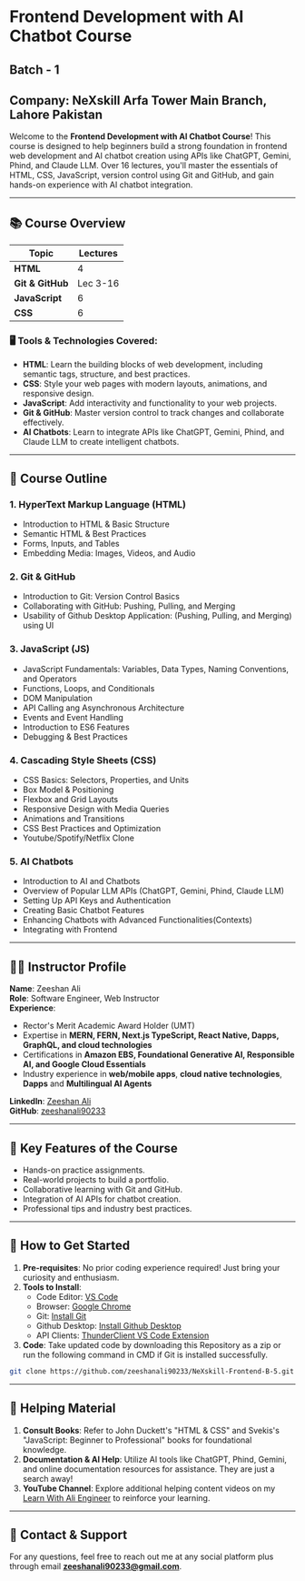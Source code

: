 # Frontend Development with AI Chatbot Course

## Batch - 1

## Company: NeXskill Arfa Tower Main Branch, Lahore Pakistan

Welcome to the **Frontend Development with AI Chatbot Course**! This course is designed to help beginners build a strong foundation in frontend web development and AI chatbot creation using APIs like ChatGPT, Gemini, Phind, and Claude LLM. Over 16 lectures, you'll master the essentials of HTML, CSS, JavaScript, version control using Git and GitHub, and gain hands-on experience with AI chatbot integration.

---

## 📚 Course Overview

| Topic            | Lectures |
| ---------------- | -------- |
| **HTML**         | 4        |
| **Git & GitHub** | Lec 3-16 |
| **JavaScript**   | 6        |
| **CSS**          | 6        |

### 🖥️ Tools & Technologies Covered:

- **HTML**: Learn the building blocks of web development, including semantic tags, structure, and best practices.
- **CSS**: Style your web pages with modern layouts, animations, and responsive design.
- **JavaScript**: Add interactivity and functionality to your web projects.
- **Git & GitHub**: Master version control to track changes and collaborate effectively.
- **AI Chatbots**: Learn to integrate APIs like ChatGPT, Gemini, Phind, and Claude LLM to create intelligent chatbots.

---

## 📆 Course Outline

### **1. HyperText Markup Language (HTML)**

- Introduction to HTML & Basic Structure
- Semantic HTML & Best Practices
- Forms, Inputs, and Tables
- Embedding Media: Images, Videos, and Audio

### **2. Git & GitHub**

- Introduction to Git: Version Control Basics
- Collaborating with GitHub: Pushing, Pulling, and Merging
- Usability of Github Desktop Application: (Pushing, Pulling, and Merging) using UI

### **3. JavaScript (JS)**

- JavaScript Fundamentals: Variables, Data Types, Naming Conventions, and Operators
- Functions, Loops, and Conditionals
- DOM Manipulation
- API Calling ang Asynchronous Architecture 
- Events and Event Handling
- Introduction to ES6 Features
- Debugging & Best Practices

### **4. Cascading Style Sheets (CSS)**

- CSS Basics: Selectors, Properties, and Units
- Box Model & Positioning
- Flexbox and Grid Layouts
- Responsive Design with Media Queries
- Animations and Transitions
- CSS Best Practices and Optimization
- Youtube/Spotify/Netflix Clone

### **5. AI Chatbots**

- Introduction to AI and Chatbots
- Overview of Popular LLM APIs (ChatGPT, Gemini, Phind, Claude LLM)
- Setting Up API Keys and Authentication
- Creating Basic Chatbot Features
- Enhancing Chatbots with Advanced Functionalities(Contexts)
- Integrating with Frontend

---

## 👩‍🏫 Instructor Profile

**Name**: Zeeshan Ali  
**Role**: Software Engineer, Web Instructor  
**Experience**:
- Rector's Merit Academic Award Holder (UMT)
- Expertise in **MERN, FERN, Next.js TypeScript, React Native, Dapps, GraphQL, and cloud technologies**
- Certifications in **Amazon EBS, Foundational Generative AI, Responsible AI, and Google Cloud Essentials**
- Industry experience in **web/mobile apps**, **cloud native technologies**, **Dapps** and **Multilingual AI Agents** 

**LinkedIn**: [Zeeshan Ali](https://www.linkedin.com/in/zeeshanali90233)  
**GitHub**: [zeeshanali90233](https://github.com/zeeshanali90233)

---

## 🌟 Key Features of the Course

- Hands-on practice assignments.
- Real-world projects to build a portfolio.
- Collaborative learning with Git and GitHub.
- Integration of AI APIs for chatbot creation.
- Professional tips and industry best practices.

---

## 🚀 How to Get Started

1. **Pre-requisites**: No prior coding experience required! Just bring your curiosity and enthusiasm.
2. **Tools to Install**:
   - Code Editor: [VS Code](https://code.visualstudio.com/)
   - Browser: [Google Chrome](https://www.google.com/chrome/)
   - Git: [Install Git](https://git-scm.com/)
   - Github Desktop: [Install Github Desktop](https://desktop.github.com/download/)
   - API Clients: [ThunderClient VS Code Extension](https://marketplace.visualstudio.com/items?itemName=rangav.vscode-thunder-client)
3. **Code**: Take updated code by downloading this Repository as a zip or run the following command in CMD if Git is installed successfully.
```bash
git clone https://github.com/zeeshanali90233/NeXskill-Frontend-B-5.git
```

---

## 📖 Helping Material

1. **Consult Books**: Refer to John Duckett's "HTML & CSS" and Svekis's "JavaScript: Beginner to Professional" books for foundational knowledge.
2. **Documentation & AI Help**: Utilize AI tools like ChatGPT, Phind, Gemini, and online documentation resources for assistance. They are just a search away!
3. **YouTube Channel**: Explore additional helping content videos on my [Learn With Ali Engineer](https://www.youtube.com/@learnwithaliengineer) to reinforce your learning.

---

## 📝 Contact & Support

For any questions, feel free to reach out me at any social platform plus through email **zeeshanali90233@gmail.com**.
